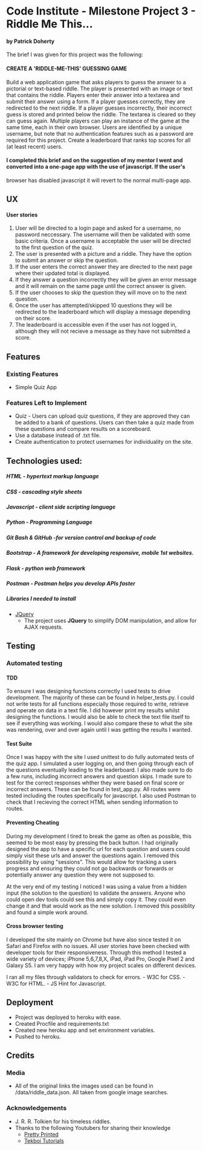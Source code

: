 # Code Institute - Milestone Project 3 - Riddle Me This...
#### by Patrick Doherty

The brief I was given for this project was the following:

#### CREATE A 'RIDDLE-ME-THIS' GUESSING GAME
Build a web application game that asks players to guess the answer to a pictorial or text-based riddle.
The player is presented with an image or text that contains the riddle. Players enter their answer into a textarea and submit their answer using a form.
If a player guesses correctly, they are redirected to the next riddle.
If a player guesses incorrectly, their incorrect guess is stored and printed below the riddle. The textarea is cleared so they can guess again.
Multiple players can play an instance of the game at the same time, each in their own browser. Users are identified by a unique username, but note that no authentication features such as a password are required for this project.
Create a leaderboard that ranks top scores for all (at least recent) users.

#### I completed this brief and on the suggestion of my mentor I went and converted into a one-page app with the use of javascript. If the user's
browser has disabled javascript it will revert to the normal multi-page app.

## UX
#### User stories
1. User will be directed to a login page and asked for a username, no password neccessary. The username will then be validated with some 
basic criteria. Once a username is acceptable the user will be directed to the first question of the quiz. 
2. The user is presented with a picture and a riddle. They have the option to submit an answer or skip the question. 
3. If the user enters the correct answer they are directed to the next page where their updated total is displayed.
4. If they answer a question incorrectly they will be given an error message and it will remain on the same page until the correct answer is given.
5. If the user chooses to skip the question they will move on to the next question. 
6. Once the user has attempted/skipped 10 questions they will be redirected to the leaderboard which will display a message depending on their score.
7. The leaderboard is accessible even if the user has not logged in, although they will not recieve a message as they have not submitted a score.


## Features

### Existing Features
- Simple Quiz App

### Features Left to Implement
- Quiz - Users can upload quiz questions, if they are approved they can be added to a bank of questions. Users can then take a quiz made from these questions and compare results
on a scoreboard.
- Use a database instead of .txt file. 
- Create authentication to protect usernames for individuality on the site. 


## Technologies used:
##### HTML - hypertext markup language
##### CSS - cascading style sheets 
##### Javascript - client side scripting language
##### Python - Programming Language
##### Git Bash & GitHub -for version control and backup of code
##### Bootstrap - A framework for developing responsive, mobile 1st websites.
##### Flask - python web framework
##### Postman - Postman helps you develop APIs faster
##### Libraries I needed to install
- [JQuery](https://jquery.com)
    - The project uses **JQuery** to simplify DOM manipulation, and allow for AJAX requests.

## Testing
 
### Automated testing

#### TDD
To ensure I was designing functions correctly I used tests to drive development. The majority of these can be found in helper_tests.py.
I could not write tests for all functions especially those required to write, retrieve and operate on data in a text file. I did however print my results
whilst designing the functions. I would also be able to check the text file itself to see if everything was working. I would also compare these to what 
the site was rendering, over and over again until I was getting the results I wanted. 

#### Test Suite
Once I was happy with the site I used unittest to do fully automated tests of the quiz app. I simulated a user logging on, and then going through each of the questions
eventually leading to the leaderboard. I also made sure to do a few runs, including incorrect answers and question skips. I made sure to 
test for the correct responses whther they were based on final score or incorrect answers. These can be found in test_app.py. All routes were tested including
the routes specifically for javascript. I also used Postman to check that I recieving the correct HTML when sending information to routes.

#### Preventing Cheating
During my development I tired to break the game as often as possible, this seemed to be most easy by pressing the back button. I had originally designed the 
app to have a specific url for each question and users could simply visit these urls and answer the questions again. I removed this possibility by using
"sessions". This would allow for tracking a users progress and ensuring they could not go backwards or forwards or potentially answer any question
they were not supposed to. 

At the very end of my testing I noticed I was using a value from a hidden input (the solution to the question) to validate the answers. Anyone who could 
open dev tools could see this and simply copy it. They could even change it and that would work as the new solution. I removed this possiblity and found 
a simple work around. 

#### Cross browser testing
I developed the site mainly on Chrome but have also since tested it on Safari and Firefox with no issues.
All user stories have been checked with developer tools for their responsiveness. 
Through this method I tested a wide variety of devices; iPhone 5,6,7,8,X, 
iPad, iPad Pro, Google Pixel 2 and Galaxy S5. I am very happy with how my project scales on different devices.

I ran all my files through validators to check for errors.
    - W3C for CSS.
    - W3C for HTML.
    - JS Hint for Javascript.

## Deployment
- Project was deployed to heroku with ease.
- Created Procfile and requirements.txt
- Created new heroku app and set environment variables.
- Pushed to heroku.

## Credits

### Media
- All of the original links the images used can be found in /data/riddle_data.json. All taken from google image searches. 


### Acknowledgements
- J. R. R. Tolkien for his timeless riddles.
- Thanks to the following Youtubers for sharing their knowledge
    - [Pretty Printed](https://www.youtube.com/channel/UC-QDfvrRIDB6F0bIO4I4HkQ)
    - [Tekboi Tutorials](https://www.youtube.com/channel/UCIx6RlgCn3dXR5mHF33_wsA)
